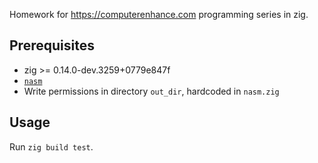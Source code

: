 Homework for https://computerenhance.com programming series in zig.

## Prerequisites
- zig >= 0.14.0-dev.3259+0779e847f
- [`nasm`](https://en.wikipedia.org/wiki/Netwide_Assembler)
- Write permissions in directory `out_dir`, hardcoded in `nasm.zig`

## Usage
Run `zig build test`.
